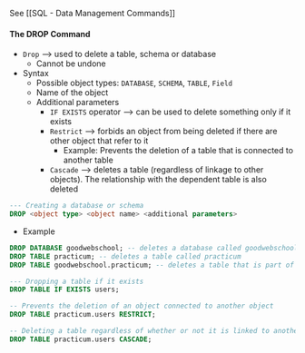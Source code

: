 See [[SQL - Data Management Commands]]

#### The DROP Command
* `Drop` --> used to delete a table, schema or database
	* Cannot be undone
* Syntax
	* Possible object types: `DATABASE`, `SCHEMA`, `TABLE`, `Field`
	* Name of the object
	* Additional parameters
		* `IF EXISTS` operator --> can be used to delete something only if it exists 
		* `Restrict` --> forbids an object from being deleted if there are other object that refer to it
			* Example: Prevents the deletion of a table that is connected to another table
		* `Cascade` --> deletes a table (regardless of linkage to other objects). The relationship with the dependent table is also deleted
```sql
--- Creating a database or schema
DROP <object type> <object name> <additional parameters> 
```
* Example
```sql
DROP DATABASE goodwebschool; -- deletes a database called goodwebschool
DROP TABLE practicum; -- deletes a table called practicum
DROP TABLE goodwebschool.practicum; -- deletes a table that is part of a schema

--- Dropping a table if it exists
DROP TABLE IF EXISTS users; 

-- Prevents the deletion of an object connected to another object
DROP TABLE practicum.users RESTRICT; 

-- Deleting a table regardless of whether or not it is linked to another document
DROP TABLE practicum.users CASCADE; 
```